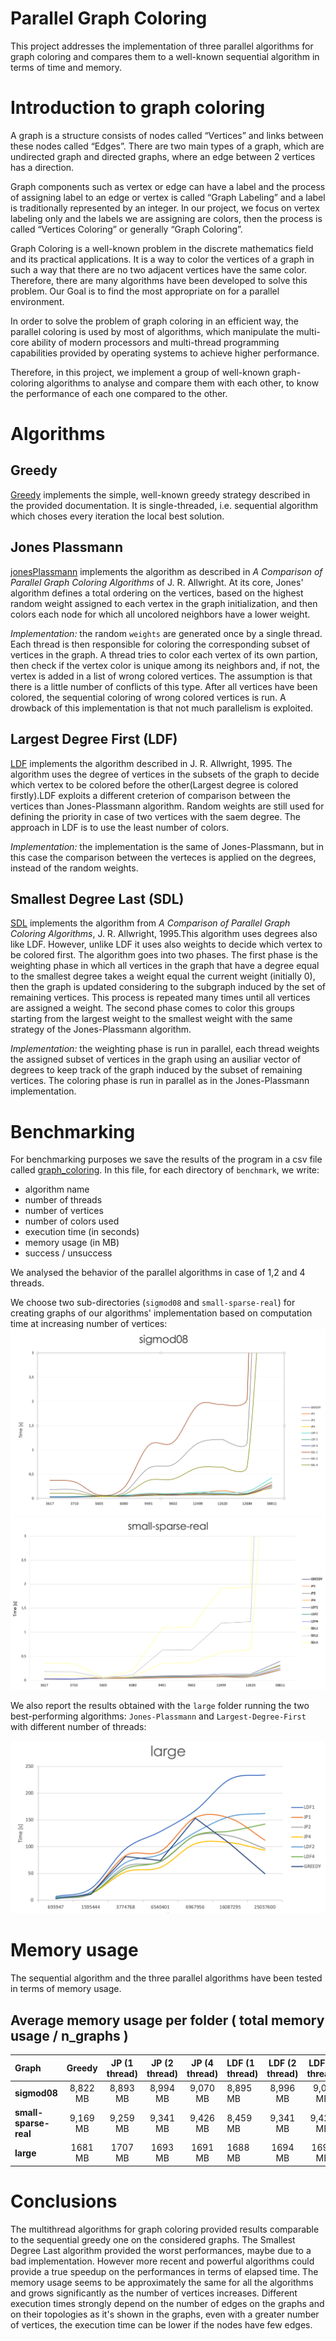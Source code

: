 <h1>Parallel Graph Coloring</h1>

This project addresses the implementation of three parallel algorithms for graph coloring and compares them to a well-known sequential algorithm in terms of time and memory.

# Introduction to graph coloring
A graph is a structure consists of nodes called “Vertices” and links between these nodes called “Edges”. There are two main types of a graph, which are undirected graph and directed graphs, where an edge between 2 vertices has a direction.

Graph components such as vertex or edge can have a label and the process of assigning label to an edge or vertex is called “Graph Labeling” and a label is traditionally represented by an integer. In our project, we focus on vertex labeling only and the labels we are assigning are colors, then the process is called “Vertices Coloring” or generally “Graph Coloring”.

Graph Coloring is a well-known problem in the discrete mathematics field and its practical applications. It is a way to color the vertices of a graph in such a way that there are no two adjacent vertices have the same color. Therefore, there are many algorithms have been developed to solve this problem. Our Goal is to find the most appropriate on for a parallel environment.

In order to solve the problem of graph coloring in an efficient way, the parallel coloring is used by most of algorithms, which manipulate the multi-core ability of modern processors and multi-thread programming capabilities provided by operating systems to achieve higher performance.

Therefore, in this project, we implement a group of well-known graph-coloring algorithms to analyse and compare them with each other, to know the performance of each one compared to the other.

# Algorithms 

## Greedy

[Greedy](./GraphColoring/greedy.h) implements the simple, well-known greedy strategy described in the provided documentation. 
It is single-threaded, i.e. sequential algorithm which choses every iteration the local best solution.

## Jones Plassmann

[jonesPlassmann](./GraphColoring/jonesPlassman.h) implements the algorithm as described in *A Comparison of Parallel Graph Coloring Algorithms* of J. R. Allwright. 
At its core, Jones' algorithm defines a total ordering on the vertices, based on the highest random weight assigned to each vertex in the graph initialization, and then colors each node for which all uncolored neighbors have a lower weight.

*Implementation:* the random `weights` are generated once by a single thread. Each thread is then responsible for coloring the corresponding subset of vertices in the graph. A thread tries to color each vertex of its own partion, then check if the vertex color is unique among its neighbors and, if not, the vertex is added in a list of wrong colored vertices. The assumption is that there is a little number of conflicts of this type. After all vertices have been colored, the sequential coloring of wrong colored vertices is run. A drowback of this implementation is that not much parallelism is exploited.

## Largest Degree First (LDF)

[LDF](./GraphColoring/largestDegreeFirst.h) implements the algorithm described in J. R. Allwright, 1995. The algorithm uses the degree of vertices in the subsets of the graph to decide which vertex to be colored before the other(Largest degree is colored firstly).LDF exploits a different creterion of comparison between the vertices than Jones-Plassmann algorithm. Random weights are still used for defining the priority in case of two vertices with the saem degree. The approach in LDF is to use the least number of colors. 

*Implementation:* the implementation is the same of Jones-Plassmann, but in this case the comparison between the verteces is applied on the degrees, instead of the random weights.

## Smallest Degree Last (SDL)

[SDL](./GraphColoring/smallestDegreeLast.h) implements the algorithm from *A Comparison of Parallel Graph Coloring Algorithms*, J. R. Allwright, 1995.This algorithm uses degrees also like LDF. However, unlike LDF it uses also weights to decide which vertex to be colored first. The algorithm goes into two phases. The first phase is the weighting phase in which all vertices in the graph that have a degree equal to the smallest degree takes a weight equal the current weight (initially 0), then the graph is updated considering to the subgraph induced by the set of remaining vertices. This process is repeated many times until all vertices are assigned a weight. The second phase comes to color this groups starting from the largest weight to the smallest weight with the same strategy of the Jones-Plassmann algorithm.

*Implementation:* the weighting phase is run in parallel, each thread weights the assigned subset of vertices in the graph using an ausiliar vector of degrees to keep track of the graph induced by the subset of remaining vertices. The coloring phase is run in parallel as in the Jones-Plassmann implementation.  

# Benchmarking

For benchmarking purposes we save the results of the program in a csv file called [graph_coloring](./GraphColoring/graph_coloring.csv). In this file, for each directory of `benchmark`, we write:
- algorithm name
- number of threads
- number of vertices
- number of colors used
- execution time (in seconds)
- memory usage (in MB)
- success / unsuccess

We analysed the behavior of the parallel algorithms in case of 1,2 and 4 threads.

We choose two sub-directories (`sigmod08` and `small-sparse-real`) for creating graphs of our algorithms' implementation based on computation time at increasing number of vertices:
   ![](photo/sigmod08.png)
   ![](photo/small-sparse-real.png)


We also report the results obtained with the `large` folder running the two best-performing algorithms: `Jones-Plassmann` and `Largest-Degree-First` with different number of threads:


![](photo/large.png)

# Memory usage

The sequential algorithm and the three parallel algorithms have been tested in terms of memory usage. 
								
## Average memory usage per folder ( total memory usage / n_graphs )
| Graph             | Greedy | JP (1 thread) | JP (2 thread) | JP (4 thread) | LDF (1 thread) | LDF (2 thread) | LDF (4 thread) | SDL (1 thread) | SDL(2 thread) | SDL (4 thread) |
| :---------------- | :----: | :-----------: | :-----------: | :-----------: | :------------- | :------------: | :------------: | :------------: | :-----------: | :------------: |
| **sigmod08**          |    8,822 MB   |   8,893 MB           | 8,994 MB   |      9,070 MB         |     8,895 MB	           |     8,996 MB          |    9,07 MB           |  8,945 MB              |       8,989 MB        |         9,059 MB       |
| **small-sparse-real** |     9,169 MB   |     9,259 MB          |    9,341 MB           |    9,426 MB           |              8,459 MB  |             9,341 MB   |          9,426 MB      |           9,296 MB     |    9,336 MB           |      9,415 MB          |
| **large** |     1681 MB   |   1707 MB     |      1693 MB      |     1691 MB       |     1688 MB |  1694 MB   |     1692 MB       |    -    |    -      |    -     |

      
# Conclusions
The multithread algorithms for graph coloring provided results comparable to the sequential greedy one on the considered graphs. The Smallest Degree Last algorithm provided the worst performances, maybe due to a bad implementation. However more recent and powerful algorithms could provide a true speedup on the performances in terms of elapsed time. The memory usage seems to be approximately the same for all the algorithms and grows significantly as the number of vertices increases.
Different execution times strongly depend on the number of edges on the graphs and on their topologies as it's shown in the graphs, even with a greater number of vertices, the execution time can be lower if the nodes have few edges.



